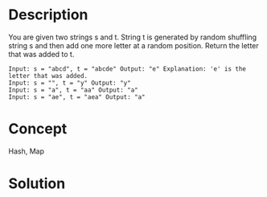 # Description
You are given two strings s and t. String t is generated by random shuffling string s and then add one more letter at a random position. Return the letter that was added to t.
```
Input: s = "abcd", t = "abcde" Output: "e" Explanation: 'e' is the letter that was added.
Input: s = "", t = "y" Output: "y"
Input: s = "a", t = "aa" Output: "a"
Input: s = "ae", t = "aea" Output: "a"
```
# Concept
Hash, Map
# Solution

```

```
